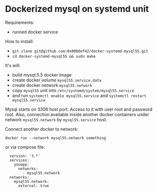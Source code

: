 # Dockerized mysql on systemd unit

Requirements:
 - runned docker service

How to install:
  - `git clone git@github.com:0x000def42/docker-systemd-mysql55.git`
  - `cd docker-systemd-mysql55 && sudo make`

It's will: 
- build mysql:5.5 docker image
- create docker volume `mysql55.service.data`
- create docker network `mysql55.network`
- copy `mysql55` unit into `/etc/systemd/system/mysql55.service`
- and run `systemctl enable mysql55.service` and `systemctl restart mysql55.service`

Mysql starts on 3306 host port. Access to it with user root and password root.
Also, connection available inside another docker containers under network `mysql55.network`
by `mysql55.service` host.

Connect another docker to network:
```
docker run --network mysql55.network something
```
or via compose file:
```
  version: '3.*'
  services:
    youapp:
      networks:
        - mysql55.network
  networks:
    mysql55.network:
      external: true
```